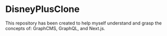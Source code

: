 # DisneyPlusClone
This repository has been created to help myself understand and grasp the concepts of: GraphCMS, GraphQL, and Next.js.
